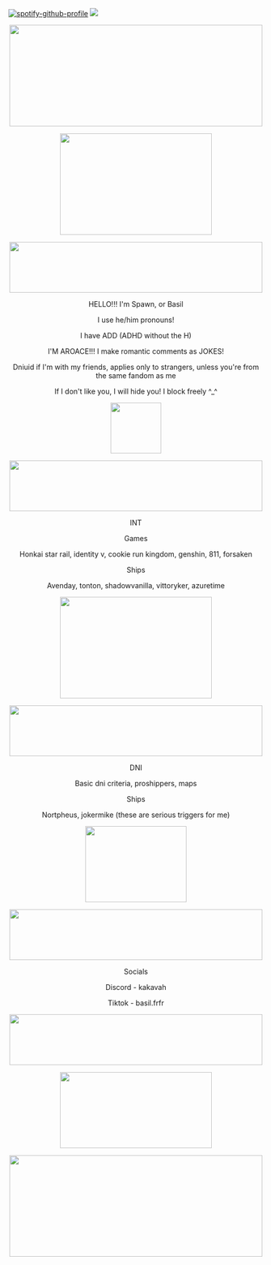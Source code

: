 [![spotify-github-profile](https://spotify-github-profile.kittinanx.com/api/view?uid=31f6zfocqd5fpeh5ukyptputcib4&cover_image=true&theme=natemoo-re&show_offline=false&background_color=121212&interchange=false&bar_color=53b14f&bar_color_cover=true)](https://github.com/kittinan/spotify-github-profile) 
![](https://komarev.com/ghpvc/?username=satanickle&color=000000)
<p align="center">
  <img  width="500" height="200" src="https://64.media.tumblr.com/a6579031c4df6ccce57aab8dc1256c81/30a5709bee4c0451-7e/s2048x3072/14dde794e9f37ffeff1362740936a8ae2ae2731a.pnj"> 
<p align="center">
<img width="300" height="200" src="https://media1.tenor.com/m/QzJWENgwjGoAAAAd/two-time-forsaken.gif">
<p align="center">
<img width="500" height="100" src="https://64.media.tumblr.com/38b090074c6e9a8f73616fef4bd9f1a9/215cf8b0e7f43249-43/s400x600/7e04b936440f5115e76412b7ae592094b31dfcee.gifv">
<p align="center"> HELLO!!! I'm Spawn, or Basil
<p align="center"> I use he/him pronouns!
<p align="center"> I have ADD (ADHD without the H)
<p align="center"> I'M AROACE!!! I make romantic comments as JOKES!
<p align="center"> Dniuid if I'm with my friends, applies only to strangers, unless you're from the same fandom as me
  <p align="center"> If I don't like you, I will hide you! I block freely ^_^
<p align="center">
<img width="100" height="100" src="https://media1.tenor.com/m/CU3XAEzd_hAAAAAd/two-time-forsaken-forsaken-roblox.gif">
<p align="center">
<img width="500" height="100" src="https://64.media.tumblr.com/38b090074c6e9a8f73616fef4bd9f1a9/215cf8b0e7f43249-43/s400x600/7e04b936440f5115e76412b7ae592094b31dfcee.gifv">
<p align="center"> INT
<p align="center"> Games
<p align="center"> Honkai star rail, identity v, cookie run kingdom, genshin, 811, forsaken
<p align="center">Ships
<p align="center">Avenday, tonton, shadowvanilla, vittoryker, azuretime
<p align="center">
<img width="300" height="200" src="https://media1.tenor.com/m/L_BnLv9j-pYAAAAd/forsaken-roblox.gif">
<p align="center">
<img width="500" height="100" src="https://64.media.tumblr.com/38b090074c6e9a8f73616fef4bd9f1a9/215cf8b0e7f43249-43/s400x600/7e04b936440f5115e76412b7ae592094b31dfcee.gifv">
<p align="center"> DNI
<p align="center"> Basic dni criteria, proshippers, maps
<p align="center"> Ships
<p align="center"> Nortpheus, jokermike (these are serious triggers for me)
<p align="center">
<img width="200" height="150" src="https://media1.tenor.com/m/kWYqYXzSx68AAAAd/azuretime-azure.gif">
<p align="center">
<img width="500" height="100" src="https://64.media.tumblr.com/38b090074c6e9a8f73616fef4bd9f1a9/215cf8b0e7f43249-43/s400x600/7e04b936440f5115e76412b7ae592094b31dfcee.gifv">
<p align="center"> Socials
<p align="center"> Discord - kakavah
<p align="center"> Tiktok - basil.frfr
<p align="center">
<img width="500" height="100" src="https://64.media.tumblr.com/38b090074c6e9a8f73616fef4bd9f1a9/215cf8b0e7f43249-43/s400x600/7e04b936440f5115e76412b7ae592094b31dfcee.gifv">
<p align="center">
<img width="300" height="150" src="https://media1.tenor.com/m/05pIskeloj4AAAAd/forsaken-two-time.gif">
<p align="center">
<img width="500" height="200" src="https://64.media.tumblr.com/ea390c29ece760de3d63df63101891f8/30a5709bee4c0451-4c/s2048x3072/578d9ff0dcac1f86ef55d994ebf7875b1745634a.pnj">
